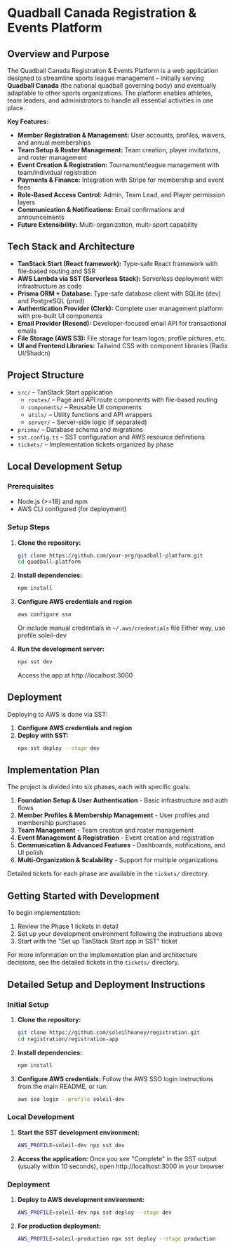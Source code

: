 # Quadball Canada Registration & Events Platform

## Overview and Purpose

The Quadball Canada Registration & Events Platform is a web application designed to streamline sports league management – initially serving **Quadball Canada** (the national quadball governing body) and eventually adaptable to other sports organizations. The platform enables athletes, team leaders, and administrators to handle all essential activities in one place.

**Key Features:**

- **Member Registration & Management:** User accounts, profiles, waivers, and annual memberships
- **Team Setup & Roster Management:** Team creation, player invitations, and roster management
- **Event Creation & Registration:** Tournament/league management with team/individual registration
- **Payments & Finance:** Integration with Stripe for membership and event fees
- **Role-Based Access Control:** Admin, Team Lead, and Player permission layers
- **Communication & Notifications:** Email confirmations and announcements
- **Future Extensibility:** Multi-organization, multi-sport capability

## Tech Stack and Architecture

- **TanStack Start (React framework):** Type-safe React framework with file-based routing and SSR
- **AWS Lambda via SST (Serverless Stack):** Serverless deployment with infrastructure as code
- **Prisma ORM + Database:** Type-safe database client with SQLite (dev) and PostgreSQL (prod)
- **Authentication Provider (Clerk):** Complete user management platform with pre-built UI components
- **Email Provider (Resend):** Developer-focused email API for transactional emails
- **File Storage (AWS S3):** File storage for team logos, profile pictures, etc.
- **UI and Frontend Libraries:** Tailwind CSS with component libraries (Radix UI/Shadcn)

## Project Structure

- `src/` – TanStack Start application
  - `routes/` – Page and API route components with file-based routing
  - `components/` – Reusable UI components
  - `utils/` – Utility functions and API wrappers
  - `server/` – Server-side logic (if separated)
- `prisma/` – Database schema and migrations
- `sst.config.ts` – SST configuration and AWS resource definitions
- `tickets/` – Implementation tickets organized by phase

## Local Development Setup

### Prerequisites

- Node.js (>=18) and npm
- AWS CLI configured (for deployment)

### Setup Steps

1. **Clone the repository:**
   ```bash
   git clone https://github.com/your-org/quadball-platform.git
   cd quadball-platform
   ```

2. **Install dependencies:**
   ```bash
   npm install
   ```

3. **Configure AWS credentials and region**
   ```bash
   aws configure sso
   ```
   Or include manual credentials in `~/.aws/credentials` file
   Either way, use profile soleil-dev

4. **Run the development server:**
   ```bash
   npx sst dev
   ```
   Access the app at http://localhost:3000

## Deployment

Deploying to AWS is done via SST:

1. **Configure AWS credentials and region**
2. **Deploy with SST:**
   ```bash
   npx sst deploy --stage dev
   ```

## Implementation Plan

The project is divided into six phases, each with specific goals:

1. **Foundation Setup & User Authentication** - Basic infrastructure and auth flows
2. **Member Profiles & Membership Management** - User profiles and membership purchases
3. **Team Management** - Team creation and roster management
4. **Event Management & Registration** - Event creation and registration
5. **Communication & Advanced Features** - Dashboards, notifications, and UI polish
6. **Multi-Organization & Scalability** - Support for multiple organizations

Detailed tickets for each phase are available in the `tickets/` directory.

## Getting Started with Development

To begin implementation:
1. Review the Phase 1 tickets in detail
2. Set up your development environment following the instructions above
3. Start with the "Set up TanStack Start app in SST" ticket

For more information on the implementation plan and architecture decisions, see the detailed tickets in the `tickets/` directory.

## Detailed Setup and Deployment Instructions

### Initial Setup

1. **Clone the repository:**
   ```bash
   git clone https://github.com/soleilheaney/registration.git
   cd registration/registration-app
   ```

2. **Install dependencies:**
   ```bash
   npm install
   ```

3. **Configure AWS credentials:**
   Follow the AWS SSO login instructions from the main README, or run:
   ```bash
   aws sso login --profile soleil-dev
   ```

### Local Development

1. **Start the SST development environment:**
   ```bash
   AWS_PROFILE=soleil-dev npx sst dev
   ```

2. **Access the application:**
   Once you see "Complete" in the SST output (usually within 10 seconds), open http://localhost:3000 in your browser

### Deployment

1. **Deploy to AWS development environment:**
   ```bash
   AWS_PROFILE=soleil-dev npx sst deploy --stage dev
   ```

2. **For production deployment:**
   ```bash
   AWS_PROFILE=soleil-production npx sst deploy --stage production
   ```
